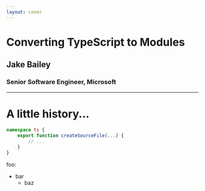 ```yaml
---
layout: cover
---
```


# Converting TypeScript to Modules

## Jake Bailey

### Senior Software Engineer, Microsoft

---

# A little history...

```ts
namespace ts {
    export function createSourceFile(...) {
        // ...
    }
}
```

foo:

- bar
  - baz
